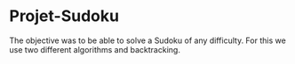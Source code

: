 # Projet-Sudoku
The objective was to be able to solve a Sudoku of any difficulty. For this we use two different algorithms and backtracking.
